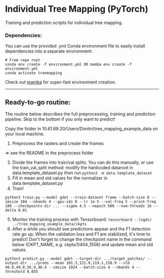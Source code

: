 # Individual Tree Mapping (PyTorch)

Training and prediction scripts for individual tree mapping.

### Dependencies:

You can use the provided .yml Conda environment file to easily install dependencies into a separate environment:
```
# From repo root
conda env create -f environment.yml OR mamba env create -f environment.yml
conda activate treemapping
```

Check out [mamba](https://mamba.readthedocs.io/en/latest/index.html) for super-fast environment creation.

---

## Ready-to-go routine:

The routine below describes the full preprocessing, training and prediction pipeline. Skip to the bottom if you only want to predict!

Copy the folder in 10.61.69.20/Users/Dimitri/tree_mapping_example_data on your local machine.

1. Preprocess the rasters and create the frames

=> see the README in the preprocess folder

2. Divide the frames into train/val splits. You can do this manually, or use the train_val_split method: modify the hardcoded dataroot in data.template_dataset.py then run `python3 -m data.template_dataset`
3. Fill in mean and std values for the normalizer in data.template_dataset.py
4. Train! 

`python3 train.py --model gdet --train-dataset frame --batch-size 8 --imsize 384 --nbands 4 --gpu-ids 0 --lr 1e-5 --val-freq 5 --print-freq 100 --checkpoints-dir ... --sigma 4.5 --nepoch 500 --num-threads 16 --delta 0.01
`

5. Monitor the training process with Tensorboard: `tensorboard --logdir ../tree_mapping_example_data/ckpts` 
6. After a while you should see predictions appear and the F1 detection rate go up. When the validation loss and F1 are stabilized, it's time to predict! Don't forget to change the checkpoint name in the command below (CKPT_NAME, e.g. ckpts/0404_1556) and update mean and std values.

`python3 predict.py --model gdet --target-dir .../target_patches/ --output-dir .../preds --mean 101.3,121.9,119.1,158.9 --std 46.8,49.0,56.9,48.4 --imsize 1024 --batch-size 4 --nbands 4 --threshold 0.035`
